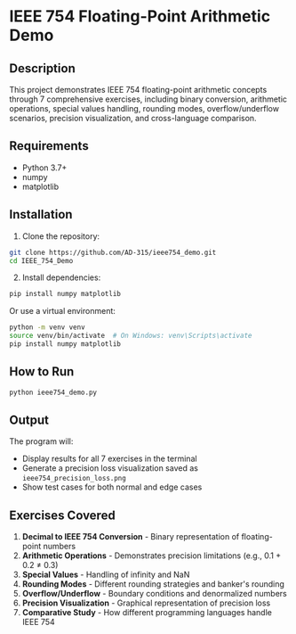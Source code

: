 # IEEE 754 Floating-Point Arithmetic Demo

## Description

This project demonstrates IEEE 754 floating-point arithmetic concepts through 7 comprehensive exercises, including binary conversion, arithmetic operations, special values handling, rounding modes, overflow/underflow scenarios, precision visualization, and cross-language comparison.

## Requirements

- Python 3.7+
- numpy
- matplotlib

## Installation

1. Clone the repository:
```bash
git clone https://github.com/AD-315/ieee754_demo.git
cd IEEE_754_Demo
```

2. Install dependencies:
```bash
pip install numpy matplotlib
```

Or use a virtual environment:
```bash
python -m venv venv
source venv/bin/activate  # On Windows: venv\Scripts\activate
pip install numpy matplotlib
```

## How to Run

```bash
python ieee754_demo.py
```

## Output

The program will:
- Display results for all 7 exercises in the terminal
- Generate a precision loss visualization saved as `ieee754_precision_loss.png`
- Show test cases for both normal and edge cases

## Exercises Covered

1. **Decimal to IEEE 754 Conversion** - Binary representation of floating-point numbers
2. **Arithmetic Operations** - Demonstrates precision limitations (e.g., 0.1 + 0.2 ≠ 0.3)
3. **Special Values** - Handling of infinity and NaN
4. **Rounding Modes** - Different rounding strategies and banker's rounding
5. **Overflow/Underflow** - Boundary conditions and denormalized numbers
6. **Precision Visualization** - Graphical representation of precision loss
7. **Comparative Study** - How different programming languages handle IEEE 754
